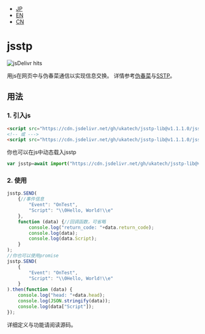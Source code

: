 - [JP](docs/README_JP.md)  
- [EN](docs/README_EN.md)  
- [CN](docs/README_CN.md)  

# jsstp  

![jsDelivr hits](https://img.shields.io/jsdelivr/gh/hm/ukatech/jsstp-lib?color=green)  

用js在网页中与伪春菜通信以实现信息交换。
详情参考[伪春菜](https://zh.moegirl.org.cn/zh-hans/%E4%BC%AA%E6%98%A5%E8%8F%9C)与[SSTP](http://ssp.shillest.net/ukadoc/manual/spec_sstp.html)。

## 用法

### 1. 引入js

```html
<script src="https://cdn.jsdelivr.net/gh/ukatech/jsstp-lib@v1.1.1.0/jsstp.min.js"></script>
<!-- 或 --->
<script src="https://cdn.jsdelivr.net/gh/ukatech/jsstp-lib@v1.1.1.0/jsstp.js"></script>
```

你也可以在js中动态载入jsstp

```javascript
var jsstp=await import("https://cdn.jsdelivr.net/gh/ukatech/jsstp-lib@v1.1.1.0/jsstp.mjs").then(m=>m.jsstp);
```

### 2. 使用

```javascript
jsstp.SEND(
	{//事件信息
		"Event": "OnTest",
		"Script": "\\0Hello, World!\\e"
	},
	function (data) {//回调函数，可省略
		console.log("return_code: "+data.return_code);
		console.log(data);
		console.log(data.Script);
	}
);
//你也可以使用promise
jsstp.SEND(
	{
		"Event": "OnTest",
		"Script": "\\0Hello, World!\\e"
	}
).then(function (data) {
	console.log("head: "+data.head);
	console.log(JSON.stringify(data));
	console.log(data["Script"]);
});
```
详细定义与功能请阅读源码。
